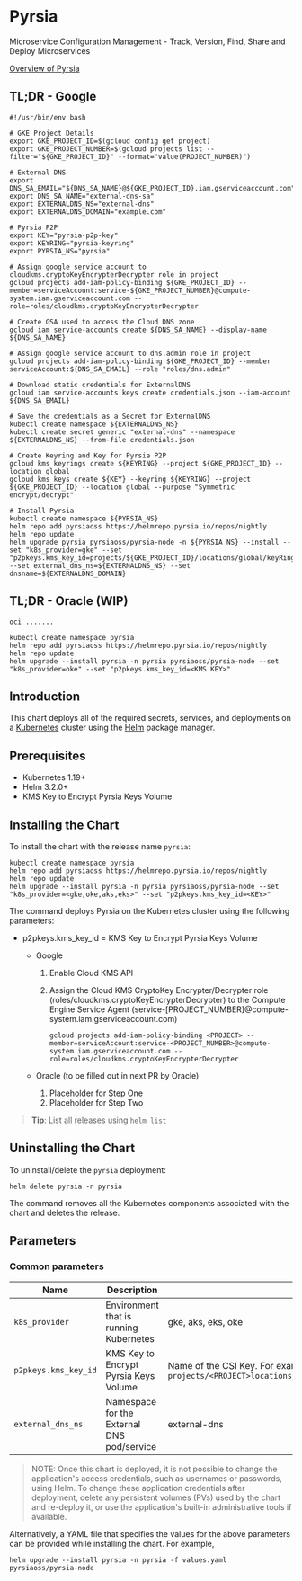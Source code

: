 # Pyrsia

Microservice Configuration Management - Track, Version, Find, Share and Deploy Microservices

[Overview of Pyrsia](https://pyrsia.io)

## TL;DR - Google

```console
#!/usr/bin/env bash

# GKE Project Details
export GKE_PROJECT_ID=$(gcloud config get project)
export GKE_PROJECT_NUMBER=$(gcloud projects list --filter="${GKE_PROJECT_ID}" --format="value(PROJECT_NUMBER)")

# External DNS
export DNS_SA_EMAIL="${DNS_SA_NAME}@${GKE_PROJECT_ID}.iam.gserviceaccount.com"
export DNS_SA_NAME="external-dns-sa"
export EXTERNALDNS_NS="external-dns"
export EXTERNALDNS_DOMAIN="example.com"

# Pyrsia P2P
export KEY="pyrsia-p2p-key"
export KEYRING="pyrsia-keyring"
export PYRSIA_NS="pyrsia"

# Assign google service account to cloudkms.cryptoKeyEncrypterDecrypter role in project
gcloud projects add-iam-policy-binding ${GKE_PROJECT_ID} --member=serviceAccount:service-${GKE_PROJECT_NUMBER}@compute-system.iam.gserviceaccount.com --role=roles/cloudkms.cryptoKeyEncrypterDecrypter

# Create GSA used to access the Cloud DNS zone
gcloud iam service-accounts create ${DNS_SA_NAME} --display-name ${DNS_SA_NAME}

# Assign google service account to dns.admin role in project
gcloud projects add-iam-policy-binding ${GKE_PROJECT_ID} --member serviceAccount:${DNS_SA_EMAIL} --role "roles/dns.admin"

# Download static credentials for ExternalDNS
gcloud iam service-accounts keys create credentials.json --iam-account ${DNS_SA_EMAIL}

# Save the credentials as a Secret for ExternalDNS
kubectl create namespace ${EXTERNALDNS_NS}
kubectl create secret generic "external-dns" --namespace ${EXTERNALDNS_NS} --from-file credentials.json

# Create Keyring and Key for Pyrsia P2P
gcloud kms keyrings create ${KEYRING} --project ${GKE_PROJECT_ID} --location global
gcloud kms keys create ${KEY} --keyring ${KEYRING} --project ${GKE_PROJECT_ID} --location global --purpose "Symmetric encrypt/decrypt"

# Install Pyrsia
kubectl create namespace ${PYRSIA_NS}
helm repo add pyrsiaoss https://helmrepo.pyrsia.io/repos/nightly
helm repo update
helm upgrade pyrsia pyrsiaoss/pyrsia-node -n ${PYRSIA_NS} --install --set "k8s_provider=gke" --set "p2pkeys.kms_key_id=projects/${GKE_PROJECT_ID}/locations/global/keyRings/${KEYRING}/cryptoKeys/${KEY}" --set external_dns_ns=${EXTERNALDNS_NS} --set dnsname=${EXTERNALDNS_DOMAIN}

```

## TL;DR - Oracle (WIP)

```console
oci .......

kubectl create namespace pyrsia
helm repo add pyrsiaoss https://helmrepo.pyrsia.io/repos/nightly
helm repo update
helm upgrade --install pyrsia -n pyrsia pyrsiaoss/pyrsia-node --set "k8s_provider=oke" --set "p2pkeys.kms_key_id=<KMS KEY>"
```

## Introduction

This chart deploys all of the required secrets, services, and deployments on a [Kubernetes](https://kubernetes.io) cluster using the [Helm](https://helm.sh) package manager.

## Prerequisites

- Kubernetes 1.19+
- Helm 3.2.0+
- KMS Key to Encrypt Pyrsia Keys Volume

## Installing the Chart

To install the chart with the release name `pyrsia`:

```console
kubectl create namespace pyrsia
helm repo add pyrsiaoss https://helmrepo.pyrsia.io/repos/nightly
helm repo update
helm upgrade --install pyrsia -n pyrsia pyrsiaoss/pyrsia-node --set "k8s_provider=<gke,oke,aks,eks>" --set "p2pkeys.kms_key_id=<KEY>"
```

The command deploys Pyrsia on the Kubernetes cluster using the following parameters:

- p2pkeys.kms_key_id = KMS Key to Encrypt Pyrsia Keys Volume
  - Google
    1. Enable Cloud KMS API
    2. Assign the Cloud KMS CryptoKey Encrypter/Decrypter role (roles/cloudkms.cryptoKeyEncrypterDecrypter) to the Compute Engine Service Agent (service-[PROJECT_NUMBER]@compute-system.iam.gserviceaccount.com)

       ```console
       gcloud projects add-iam-policy-binding <PROJECT> --member=serviceAccount:service-<PROJECT_NUMBER>@compute-system.iam.gserviceaccount.com --role=roles/cloudkms.cryptoKeyEncrypterDecrypter
       ```

  - Oracle (to be filled out in next PR by Oracle)
    1. Placeholder for Step One
    2. Placeholder for Step Two

> **Tip**: List all releases using `helm list`

## Uninstalling the Chart

To uninstall/delete the `pyrsia` deployment:

```console
helm delete pyrsia -n pyrsia
```

The command removes all the Kubernetes components associated with the chart and deletes the release.

## Parameters

### Common parameters

| Name                     | Description                                   | Value           |
| ------------------------ | ----------------------------------------------| --------------- |
| `k8s_provider`           | Environment that is running Kubernetes        | gke, aks, eks, oke |
| `p2pkeys.kms_key_id`     | KMS Key to Encrypt Pyrsia Keys Volume         | Name of the CSI Key.  For example, under GKE: `projects/<PROJECT>locations/global/keyRings/<KEYRING>/cryptoKeys/<KEY>` |
| `external_dns_ns`        | Namespace for the External DNS pod/service | external-dns |

> NOTE: Once this chart is deployed, it is not possible to change the application's access credentials, such as usernames or passwords, using Helm. To change these application credentials after deployment, delete any persistent volumes (PVs) used by the chart and re-deploy it, or use the application's built-in administrative tools if available.

Alternatively, a YAML file that specifies the values for the above parameters can be provided while installing the chart. For example,

```console
helm upgrade --install pyrsia -n pyrsia -f values.yaml pyrsiaoss/pyrsia-node
```
